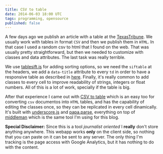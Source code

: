 ```yaml
---
title: CSV to table
date: 2014-06-03 18:00 UTC
tags: programming, opensource
published: false
---
```


A few days ago we publish an article with a table at the [TexasTribune](http://texastribune.org). We usually work with tables in format `CSV` and then we publish them in `HTML`. In that case I used a random csv to html that I found on the web. That was usually pretty straightforward, but then we needed to customize with classes and data attributes. The last task was really terrible.

We use [tablesift.js](https://github.com/rdmurphy/tablesift.js) for adding sorting options, so we need the `siftable` at the headers, we add a `data-title` attribute to every `td` in order to have a responsive table as described in [here](http://blog.apps.npr.org/2014/05/09/responsive-data-tables.html). Finally, it's really common to add classes to every cell to improve readability of strings, integers or float numbers. All of this is a lot of work, specially if the table is big.

After that experience I came out with [CSV to table](http://csv.codingnews.info/) which is an easy too for converting `csv` documentos into `HTML` tables, and has the capability of editing the classes once, so they can be replicated in every cell dinamically. It's built with [underscore.js](http://underscorejs.org/) and [papa.parse](http://papaparse.com/), everything on top of [middleman](http://middlemanapp.com/) which is the same tool I'm using for this blog.

**Special Disclaimer:** Since this is a tool *journalist oriented* I **really** don't store anything anywhere. This webapp works **only** on the client side, so nothing that you can paste on it can be sent to any server. The only thing I'm tracking is the page access with Google Analytics, but it has nothing to do with the content.